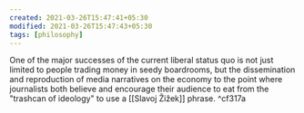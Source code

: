```yaml
---
created: 2021-03-26T15:47:41+05:30
modified: 2021-03-26T15:47:43+05:30
tags: [philosophy]
---
```


One of the major successes of the current liberal status quo is not just limited to people trading money in seedy boardrooms, but the dissemination and reproduction of media narratives on the economy to the point where journalists both believe and encourage their audience to eat from the "trashcan of ideology" to use a [[Slavoj Žižek]] phrase. ^cf317a
